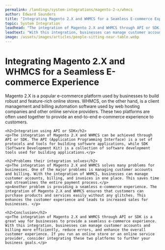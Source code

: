 ```yaml
---
permalink: /landings/system-integrations/magento-2-x/whmcs
author: Edward Saunders
title: "Integrating Magento 2.X and WHMCS for a Seamless E-commerce Experience"
topic: System Integration
leadhead: "The integration of Magento 2.X and WHMCS through API or SDK is a great way for businesses to provide a seamless e-commerce experience"
leadtext: "With this integration, businesses can manage customer accounts and billing more efficiently, reduce errors, and enhance the overall customer experience. If you run an online store or an online service provider, consider integrating these two platforms to further your business goals."
image: /assets/images/articles/people-sitting-near-table.webp
---
```

<div class="arttext">	<h1>Integrating Magento 2.X and WHMCS for a Seamless E-commerce Experience</h1>
	<p>Magento 2.X is a popular e-commerce platform used by businesses to build robust and feature-rich online stores. WHMCS, on the other hand, is a client management and billing automation software used by web hosting companies and other online service providers. These two platforms are often used together to provide an end-to-end e-commerce experience to customers.</p>

	<h2>Integration using API or SDK</h2>
	<p>The integration of Magento 2.X and WHMCS can be achieved through API or SDK. The API (Application Programming Interface) is a set of protocols and tools for building software applications, while SDK (Software Development Kit) is a collection of software development tools used for building applications.</p>

	<h2>Problems their integration solves</h2>
	<p>The integration of Magento 2.X and WHMCS solves many problems for businesses. One of the major problems is managing customer accounts and billing. With the integration of WHMCS, businesses can manage customer accounts, billing, and invoices in one place. This saves time and streamlines the entire payment process.</p>
	<p>Another problem is providing a seamless e-commerce experience. The integration of Magento 2.X and WHMCS ensures that customers can purchase products and services easily without any glitches. This enhances the customer experience and leads to increased sales for businesses. </p>

	<h2>Conclusion</h2>
	<p>The integration of Magento 2.X and WHMCS through API or SDK is a great way for businesses to provide a seamless e-commerce experience. With this integration, businesses can manage customer accounts and billing more efficiently, reduce errors, and enhance the overall customer experience. If you run an online store or an online service provider, consider integrating these two platforms to further your business goals.</p>

</div>